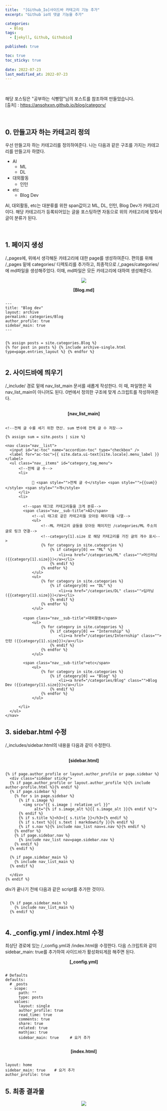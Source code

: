 ```yaml
---
title:  "[Github_Io]사이드바 카테고리 기능 추가"
excerpt: "Github io의 댓글 기능을 추가"

categories:
  - Blog
tags:
  - [jekyll, Github, Githubio]

published: true

toc: true
toc_sticky: true
 
date: 2022-07-23
last_modified_at: 2022-07-23
---
```


<br>

해당 포스팅은 "공부하는 식빵맘"님의 포스트를 참조하여 만들었습니다.<br>
[출처] : https://ansohxxn.github.io/blog/category/

<br>

## 0. 만들고자 하는 카테고리 정의
우선 만들고자 하는 카테고리를 정의하여준다. 
나는 다음과 같은 구조를 가지는 카테고리를 만들고자 하였다.

- AI
  - ML
  - DL
- 대외활동
  - 인턴
- etc
  - Blog Dev


AI, 대외활동, etc는 대분류를 위한 span값이고 ML, DL, 인턴, Blog Dev가 카테고리이다. 
해당 카테고리가 등록되어있는 글을 포스팅하면 자동으로 위의 카테고리에 맞춰서 글이 분류가 된다.

<br>

## 1. 페이지 생성

/_pages에, 위에서 생각해둔 카테고리에 대한 page를 생성하여준다.
편의를 위해 /_pages 밑에 categories/ 디렉토리를 추가하고, 최종적으로 /_pages/categories/에 md파일을 생성해주었다. 
이때, md파일은 모든 카테고리에 대하여 생성해준다. 

<p align="center"><image src="https://user-images.githubusercontent.com/84084372/180470639-79db7a0d-2d5d-4b05-995a-f5d07687c9c9.png">

<br>
  
<div align="center">  
  <Strong>[Blog.md]</Strong>
</div>  
  
```

---
title: "Blog dev"
layout: archive
permalink: categories/Blog
author_profile: true
sidebar_main: true
---


{% assign posts = site.categories.Blog %}
{% for post in posts %} {% include archive-single.html type=page.entries_layout %} {% endfor %}
  
```  

## 2. 사이드바에 띄우기
/_include/ 경로 밑에 nav_list_main 문서를 새롭게 작성한다. 
이 때, 파일명은 꼭 nav_list_main이 아니어도 된다. 
0번에서 정의한 구조에 맞게 스크립트를 작성하여준다.

<br>

<div align="center">  
  <Strong>[nav_list_main]</Strong>
</div>  

```

<!--전체 글 수를 세기 위한 연산. sum 변수에 전체 글 수 저장-->

{% assign sum = site.posts | size %}

<nav class="nav__list">
  <input id="ac-toc" name="accordion-toc" type="checkbox" />
  <label for="ac-toc">{{ site.data.ui-text[site.locale].menu_label }}</label>
  <ul class="nav__items" id="category_tag_menu">
      <!--전체 글 수-->
      <li>
      
            📂 <span style="">전체 글 수</style> <span style="">{{sum}}</style> <span style="">개</style> 
      </li>
      <li>
      
        <!--span 태그로 카테고리들을 크게 분류-->
        <span class="nav__sub-title">AI</span>
            <!--ul 태그로 같은 카테고리들 모아둔 페이지들 나열-->
            <ul>
                <!--ML 카테고리 글들을 모아둔 페이지인 /categories/ML 주소의 글로 링크 연결-->
                <!--category[1].size 로 해당 카테고리를 가진 글의 개수 표시--> 
                {% for category in site.categories %}
                    {% if category[0] == "ML" %}
                        <li><a href="/categories/ML" class="">머신러닝 ({{category[1].size}})</a></li>
                    {% endif %}
                {% endfor %}
            </ul>
            <ul>
                {% for category in site.categories %}
                    {% if category[0] == "DL" %}
                        <li><a href="/categories/DL" class="">딥러닝 ({{category[1].size}})</a></li>
                    {% endif %}
                {% endfor %}
            </ul>
            
        <span class="nav__sub-title">대외활동</span>
            <ul>
                {% for category in site.categories %}
                    {% if category[0] == "Internship" %}
                        <li><a href="/categories/Internship" class="">인턴 ({{category[1].size}})</a></li>
                    {% endif %}
                {% endfor %}
            </ul>
            
        <span class="nav__sub-title">etc</span>
            <ul>
                {% for category in site.categories %}
                    {% if category[0] == "Blog" %}
                        <li><a href="/categories/Blog" class="">Blog Dev ({{category[1].size}})</a></li>
                    {% endif %}
                {% endfor %}
            </ul>            
            
      </li>
  </ul>
</nav>

```

## 3. sidebar.html 수정
/_includes/sidebar.html의 내용을 다음과 같이 수정한다.

<br>

<div align="center">  
  <Strong>[sidebar.html]</Strong>
</div>  

```

{% if page.author_profile or layout.author_profile or page.sidebar %}
  <div class="sidebar sticky">
  {% if page.author_profile or layout.author_profile %}{% include author-profile.html %}{% endif %}
  {% if page.sidebar %}
    {% for s in page.sidebar %}
      {% if s.image %}
        <img src="{{ s.image | relative_url }}"
             alt="{% if s.image_alt %}{{ s.image_alt }}{% endif %}">
      {% endif %}
      {% if s.title %}<h3>{{ s.title }}</h3>{% endif %}
      {% if s.text %}{{ s.text | markdownify }}{% endif %}
      {% if s.nav %}{% include nav_list nav=s.nav %}{% endif %}
    {% endfor %}
    {% if page.sidebar.nav %}
      {% include nav_list nav=page.sidebar.nav %}
    {% endif %}
  {% endif %}

  {% if page.sidebar_main %}
    {% include nav_list_main %}
  {% endif %}

  </div>
{% endif %}

```

div가 끝나기 전에 다음과 같은 script를 추가한 것이다.

```

  {% if page.sidebar_main %}
    {% include nav_list_main %}
  {% endif %}
  
```  

## 4. _config.yml / index.html 수정
최상단 경로에 있는 /_config.yml과 /index.html을 수정한다. 
다음 스크립트와 같이 sidebar_main: true를 추가하여 사이드바가 활성화되게끔 해주면 된다.

<div align="center">  
  <Strong>[_config.yml]</Strong>
</div>  

```

# Defaults
defaults:
  # _posts
  - scope:
      path: ""
      type: posts
    values:
      layout: single
      author_profile: true
      read_time: true
      comments: true
      share: true
      related: true
      mathjax: true
      sidebar_main: true     # 요거 추가
      
```

<div align="center">  
  <Strong>[index.html]</Strong>
</div>  

```

layout: home
sidebar_main: true    # 요거 추가
author_profile: true

```

## 5. 최종 결과물

<p align="center"><image src="https://user-images.githubusercontent.com/84084372/180473732-1f6864ec-cba5-4223-a3a9-8d02119de4bc.png">

  
